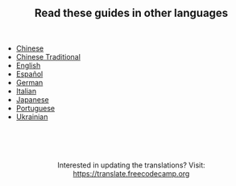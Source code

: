 <div style='text-align: center'>

## Read these guides in other languages

</div>

<br />

<div class='i18n-lang-list'>

- [Chinese](./i18n/chinese/index.md)
- [Chinese Traditional](./i18n/chinese-traditional/index.md)
- [English](./index.md)
- [Español](./i18n/espanol/index.md)
- [German](./i18n/german/index.md)
- [Italian](./i18n/italian/index.md)
- [Japanese](./i18n/japanese/index.md)
- [Portuguese](./i18n/portuguese/index.md)
- [Ukrainian](./i18n/ukrainian/index.md)

</div>

<br />
<br />
<br />

<div style='text-align: center'>

Interested in updating the translations? Visit: <https://translate.freecodecamp.org>

</div>
